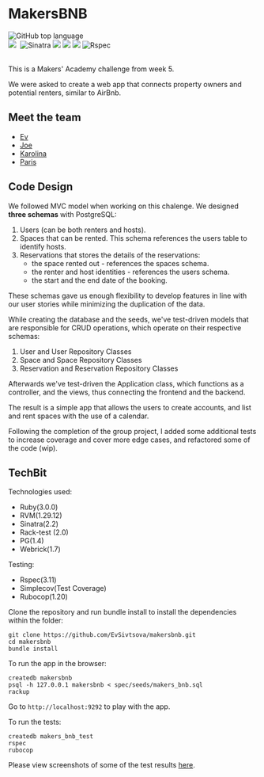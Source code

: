MakersBNB
=================

<div align="left">
  <img alt="GitHub top language" src="https://img.shields.io/github/languages/top/EvSivtsova/chitter-challenge">
</div>
<div>
  <img src="https://img.shields.io/badge/ruby-%23CC342D.svg?style=for-the-badge&logo=ruby&logoColor=white"/>&nbsp
  <img src="https://img.shields.io/badge/Sinatra-black?style=for-the-badge&logo=Sinatra&logoColor=white" alt="Sinatra"/>
  <img src="https://img.shields.io/badge/postgres-%23316192.svg?style=for-the-badge&logo=postgresql&logoColor=white"/> 
  <img src="https://img.shields.io/badge/html5-%23E34F26.svg?style=for-the-badge&logo=html5&logoColor=white"/>
  <img src="https://img.shields.io/badge/css3-%231572B6.svg?style=for-the-badge&logo=css3&logoColor=white"/>
  <img src="https://img.shields.io/badge/RSpec-blue?style=for-the-badge&logo=Rspec&logoColor=white" alt="Rspec"/>
</div><br>

This is a Makers' Academy challenge from week 5.

We were asked to create a web app that connects property owners and potential renters, similar to AirBnb.

## Meet the team

* [Ev](https://github.com/EvSivtsova)<br>
* [Joe](https://github.com/Joseph-ER)<br>
* [Karolina](https://github.com/karolina-codes)
* [Paris](https://github.com/ParisMonson)<br>

## Code Design

We followed MVC model when working on this chalenge. We designed **three schemas** with PostgreSQL:
1. Users (can be both renters and hosts).
2. Spaces that can be rented. This schema references the users table to identify hosts. 
3. Reservations that stores the details of the reservations:
   * the space rented out - references the spaces schema.
   * the renter and host identities - references the users schema.
   * the start and the end date of the booking.
   
These schemas gave us enough flexibility to develop features in line with our user stories while minimizing the duplication of the data.

While creating the database and the seeds, we've test-driven models that are responsible for CRUD operations, which operate on their respective schemas:

1. User and User Repository Classes
2. Space and Space Repository Classes
3. Reservation and Reservation Repository Classes

Afterwards we've test-driven the Application class, which functions as a controller, and the views, thus connecting the frontend and the backend. 

The result is a simple app that allows the users to create accounts, and list and rent spaces with the use of a calendar.

Following the completion of the group project, I added some additional tests to increase coverage and cover more edge cases, and refactored some of the code (wip). 

## TechBit

Technologies used:

* Ruby(3.0.0)
* RVM(1.29.12)
* Sinatra(2.2)
* Rack-test (2.0)
* PG(1.4)
* Webrick(1.7)

Testing:
* Rspec(3.11)
* Simplecov(Test Coverage)
* Rubocop(1.20)

Clone the repository and run bundle install to install the dependencies within the folder:

```
git clone https://github.com/EvSivtsova/makersbnb.git
cd makersbnb
bundle install
```

To run the app in the browser:

```
createdb makersbnb
psql -h 127.0.0.1 makersbnb < spec/seeds/makers_bnb.sql
rackup
```

Go to `http://localhost:9292` to play with the app.

To run the tests:

```
createdb makers_bnb_test
rspec
rubocop
```
Please view screenshots of some of the test results [here](https://github.com/EvSivtsova/makersbnb/tree/main/outputs).
